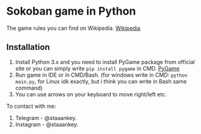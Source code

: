 # Sokoban game in Python

The game rules you can find on Wikipedia. [Wikipedia](https://cutt.ly/Kj9gong)

## Installation
1. Install Python 3.x and you need to install PyGame package from official site or you can simply write `` pip install pygame `` in CMD. [PyGame](https://www.pygame.org/news)
2. Run game in IDE or in CMD/Bash. (for windows write in CMD: ``` python main.py ```, for Linux idk exactly, but i think you can write in Bash same command)
3. You can use arrows on your keyboard to move right/left etc.

To contact with me:
1. Telegram - @staaankey.
2. Instagram - @staaankey.
